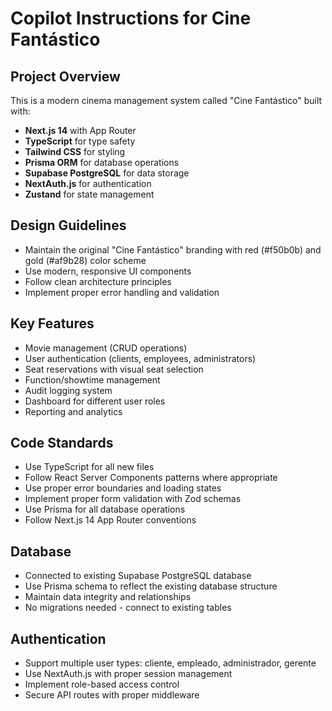 # Copilot Instructions for Cine Fantástico

<!-- Use this file to provide workspace-specific custom instructions to Copilot. For more details, visit https://code.visualstudio.com/docs/copilot/copilot-customization#_use-a-githubcopilotinstructionsmd-file -->

## Project Overview
This is a modern cinema management system called "Cine Fantástico" built with:
- **Next.js 14** with App Router
- **TypeScript** for type safety
- **Tailwind CSS** for styling
- **Prisma ORM** for database operations
- **Supabase PostgreSQL** for data storage
- **NextAuth.js** for authentication
- **Zustand** for state management

## Design Guidelines
- Maintain the original "Cine Fantástico" branding with red (#f50b0b) and gold (#af9b28) color scheme
- Use modern, responsive UI components
- Follow clean architecture principles
- Implement proper error handling and validation

## Key Features
- Movie management (CRUD operations)
- User authentication (clients, employees, administrators) 
- Seat reservations with visual seat selection
- Function/showtime management
- Audit logging system
- Dashboard for different user roles
- Reporting and analytics

## Code Standards
- Use TypeScript for all new files
- Follow React Server Components patterns where appropriate
- Use proper error boundaries and loading states
- Implement proper form validation with Zod schemas
- Use Prisma for all database operations
- Follow Next.js 14 App Router conventions

## Database
- Connected to existing Supabase PostgreSQL database
- Use Prisma schema to reflect the existing database structure
- Maintain data integrity and relationships
- No migrations needed - connect to existing tables

## Authentication
- Support multiple user types: cliente, empleado, administrador, gerente
- Use NextAuth.js with proper session management
- Implement role-based access control
- Secure API routes with proper middleware
